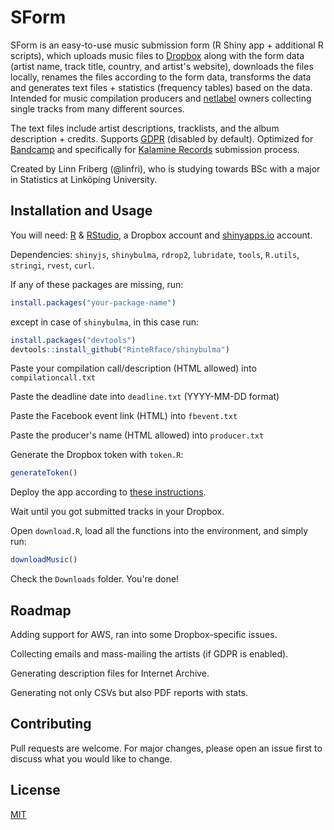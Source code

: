 # SForm

SForm is an easy-to-use music submission form (R Shiny app + additional R scripts), which uploads music files to [Dropbox](https://www.dropbox.com) along with the form data (artist name, track title, country, and artist's website), downloads the files locally, renames the files according to the form data, transforms the data and generates text files + statistics (frequency tables) based on the data. Intended for music compilation producers and [netlabel](https://en.wikipedia.org/wiki/Netlabel) owners collecting single tracks from many different sources.

The text files include artist descriptions, tracklists, and the album description + credits. Supports [GDPR](https://gdpr.eu) (disabled by default). Optimized for [Bandcamp](https://bandcamp.com) and specifically for [Kalamine Records](http://kalaminerecords.com) submission process.

Created by Linn Friberg (@linfri), who is studying towards BSc with a major in Statistics at Linköping University.

## Installation and Usage

You will need: [R](https://www.r-project.org) & [RStudio](https://www.rstudio.com), a Dropbox account and [shinyapps.io](https://www.shinyapps.io) account.

Dependencies: `shinyjs`, `shinybulma`, `rdrop2`, `lubridate`, `tools`, `R.utils`, `stringi`, `rvest`, `curl`. 

If any of these packages are missing, run:

```r
install.packages("your-package-name")
```

except in case of `shinybulma`, in this case run:

```r
install.packages("devtools")
devtools::install_github("RinteRface/shinybulma")
```

Paste your compilation call/description (HTML allowed) into `compilationcall.txt`

Paste the deadline date into `deadline.txt` (YYYY-MM-DD format)

Paste the Facebook event link (HTML) into `fbevent.txt`

Paste the producer's name (HTML allowed) into `producer.txt`

Generate the Dropbox token with `token.R`:

```r
generateToken()
```

Deploy the app according to [these instructions](https://shiny.rstudio.com/articles/shinyapps.html). 

Wait until you got submitted tracks in your Dropbox.

Open `download.R`, load all the functions into the environment, and simply run:

```r
downloadMusic()
```

Check the `Downloads` folder. You're done!

## Roadmap

Adding support for AWS, ran into some Dropbox-specific issues.

Collecting emails and mass-mailing the artists (if GDPR is enabled).

Generating description files for Internet Archive.

Generating not only CSVs but also PDF reports with stats.

## Contributing
Pull requests are welcome. For major changes, please open an issue first to discuss what you would like to change.

## License
[MIT](https://choosealicense.com/licenses/mit/)
